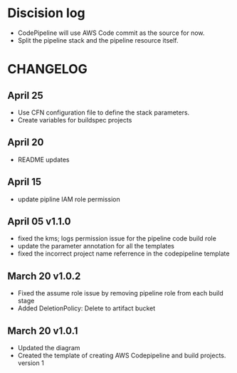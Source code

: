 # Discision log 
- CodePipeline will use AWS Code commit as the source for now.
- Split the pipeline stack and the pipeline resource itself.


# CHANGELOG

## April  25
- Use CFN configuration file to define the stack parameters.
- Create variables for buildspec projects
## April  20
- README updates
## April  15
- update pipline IAM role permission 
## April  05 v1.1.0
- fixed the kms; logs permission issue for the pipeline code build role
- update the parameter annotation for all the templates
- fixed the incorrect project name referrence in the codepipeline template

## March 20 v1.0.2
- Fixed the assume role issue by removing pipeline role from each build stage
- Added DeletionPolicy: Delete to artifact bucket

## March 20 v1.0.1
- Updated the diagram
- Created the template of creating AWS Codepipeline and build projects. version 1
